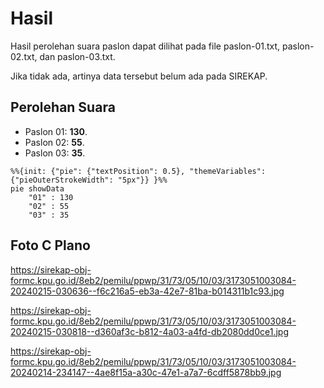 # Hasil

Hasil perolehan suara paslon dapat dilihat pada file paslon-01.txt, paslon-02.txt, dan paslon-03.txt.

Jika tidak ada, artinya data tersebut belum ada pada SIREKAP.

## Perolehan Suara

 * Paslon 01: **130**.
 * Paslon 02: **55**.
 * Paslon 03: **35**.

```mermaid
%%{init: {"pie": {"textPosition": 0.5}, "themeVariables": {"pieOuterStrokeWidth": "5px"}} }%%
pie showData
    "01" : 130
    "02" : 55
    "03" : 35
```
## Foto C Plano

https://sirekap-obj-formc.kpu.go.id/8eb2/pemilu/ppwp/31/73/05/10/03/3173051003084-20240215-030636--f6c216a5-eb3a-42e7-81ba-b014311b1c93.jpg

https://sirekap-obj-formc.kpu.go.id/8eb2/pemilu/ppwp/31/73/05/10/03/3173051003084-20240215-030818--d360af3c-b812-4a03-a4fd-db2080dd0ce1.jpg

https://sirekap-obj-formc.kpu.go.id/8eb2/pemilu/ppwp/31/73/05/10/03/3173051003084-20240214-234147--4ae8f15a-a30c-47e1-a7a7-6cdff5878bb9.jpg
